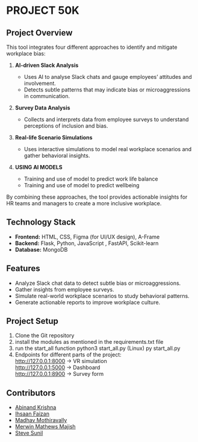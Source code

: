 # PROJECT 50K


## Project Overview

This tool integrates four different approaches to identify and mitigate workplace bias:

1. **AI-driven Slack Analysis**  
   - Uses AI to analyse Slack chats and gauge employees’ attitudes and involvement.  
   - Detects subtle patterns that may indicate bias or microaggressions in communication.

2. **Survey Data Analysis**  
   - Collects and interprets data from employee surveys to understand perceptions of inclusion and bias.  

3. **Real-life Scenario Simulations**  
   - Uses interactive simulations to model real workplace scenarios and gather behavioral insights.

4. **USING AI MODELS**
   - Training and use of model to predict work life balance
   - Training and use of model to predict wellbeing
     
By combining these approaches, the tool provides actionable insights for HR teams and managers to create a more inclusive workplace.

## Technology Stack

- **Frontend:** HTML, CSS, Figma (for UI/UX design), A-Frame 
- **Backend:** Flask, Python, JavaScript , FastAPI, Scikit-learn
- **Database:** MongoDB  

## Features

- Analyze Slack chat data to detect subtle bias or microaggressions.  
- Gather insights from employee surveys.  
- Simulate real-world workplace scenarios to study behavioral patterns.
- Generate actionable reports to improve workplace culture.
  
## Project Setup

1. Clone the Git repository
2. install the modules as mentioned in the requirements.txt file
3. run the start_all function
	python3 start_all.py (Linux)
	py start_all.py
4. Endpoints for different parts of the project:
   <br>
	http://127.0.0.1:8000 -> VR simulation
   <br>
	http://127.0.0.1:5000 -> Dashboard
   <br>
	http://127.0.0.1:8900 -> Survey form

## Contributors
- [Abinand Krishna](https://github.com/abd2op)
- [Ihsaan Faizan](https://github.com/Ihsaan-f)
- [Madhav Mothiravally](https://github.com/madhavmothiravally5460)
- [Merwin Mathews Majish](https://github.com/merwin-asm)
- [Steve Sunil](https://github.com/Steve-Sunil)
